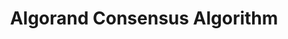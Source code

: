 ---
title: "Algorand Consensus Algorithm"
description: "This module introduces you to Algorand Consensus Algorithms and explains the background knowledge including Distributed System, the Consensus Algorithm and Byzantine Fault Tolerance. It will also go through the network assumption and security assumption, and the classic consensus algorithm. By the end of this video, you will understand what Consensus Algorithms are, and how these Consensus Algorithm work."
type: "course"
category: "Algorand Components"
difficulty: "Intermediate"
summary: "Introductions to the Algorand consensus algorithm and how they work"
file_path: ""
image: "https://assets-global.website-files.com/5e39e095596498a8b9624af1/5ffca6e3e0d8ad9231cc2af6_Portfolio-course---final.png"
link: "https://docs.google.com/presentation/d/12MkMHjh7xhcTpV5_9JHyC00CQMZ9vB48JBKA2qqLE7I/edit#slide=id.g7e7f8553e1_2_46"
status: "open"
---